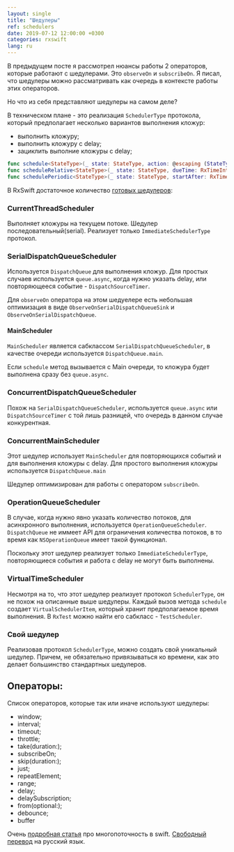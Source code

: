 ```yaml
---
layout: single
title: "Шедулеры"
ref: schedulers
date: 2019-07-12 12:00:00 +0300
categories: rxswift
lang: ru
---
```


В предыдущем посте я рассмотрел нюансы работы 2 операторов, которые работают с шедулерами. Это `observeOn` и `subscribeOn`. Я писал, что шедулеры можно рассматривать как очередь в контексте работы этих операторов.

Но что из себя представляют шедулеры на самом деле?

В техническом плане - это реализация `SchedulerType` протокола, который  предполагает несколько вариантов выполнения кложур:

* выполнить кложуру;
* выполнить кложуру с delay;
* зациклить выполние кложуры с delay;

```swift
func schedule<StateType>(_ state: StateType, action: @escaping (StateType) -> Disposable) -> Disposable
func scheduleRelative<StateType>(_ state: StateType, dueTime: RxTimeInterval, action: @escaping (StateType) -> Disposable) -> Disposable
func schedulePeriodic<StateType>(_ state: StateType, startAfter: RxTimeInterval, period: RxTimeInterval, action: @escaping (StateType) -> StateType) -> Disposable
```

В RxSwift достаточное количество [готовых шедулеров](https://github.com/ReactiveX/RxSwift/blob/master/Documentation/Schedulers.md#builtin-schedulers):

### CurrentThreadScheduler

Выполняет кложуры на текущем потоке. Шедулер последовательный(serial). Реализует только `ImmediateSchedulerType` протокол. 

### SerialDispatchQueueScheduler

Используется `DispatchQueue` для выполнения кложур. Для простых случаев используется `queue.async`, когда нужно указать delay, или повторяющееся событие -  `DispatchSourceTimer`.

Для `observeOn` оператора на этом шедуелере есть небольшая оптимизация в виде `ObserveOnSerialDispatchQueueSink` и `ObserveOnSerialDispatchQueue`.

#### MainScheduler

`MainScheduler` является сабклассом `SerialDispatchQueueScheduler`, в качестве очереди используется `DispatchQueue.main`.

Если `schedule` метод вызывается с Main очереди, то кложура будет выполнена сразу без `queue.async`.

### ConcurrentDispatchQueueScheduler

Похож на `SerialDispatchQueueScheduler`, используется `queue.async` или `DispatchSourceTimer` с той лишь разницей, что очередь в данном случае конкурентная.

### ConcurrentMainScheduler

Этот шедулер использует `MainScheduler` для повторяющихся событий и для выполнения кложуры с delay. Для простого выполнения кложуры используется `DispatchQueue.main`

Шедулер оптимизирован для работы с оператором `subscribeOn`.

### OperationQueueScheduler

В случае, когда нужно явно указать количество потоков, для асинхронного выполнения, используется `OperationQueueScheduler`. `DispatchQueue` не иммеет API для ограничения количества потоков, в то время как `NSOperationQueue` имеет такой функционал. 

Поскольку этот шедулер реализует только `ImmediateSchedulerType`, повторяющиеся события и работа с delay не могут быть выполнены.

### VirtualTimeScheduler

Несмотря на то, что этот шедулер реализует протокол `SchedulerType`, он не похож на описанные выше шедулеры. Каждый вызов метода `schedule` создает `VirtualSchedulerItem`, который хранит предполагаемое время выполнения. В `RxTest`
можно найти его сабкласс - `TestScheduler`.

### Свой шедулер

Реализовав протокол `SchedulerType`, можно создать свой уникальный шедулер. Причем, не обязательно привязываться ко времени, как это делает большинство стандартных шедулеров.

## Операторы:

Список операторов, которые так или иначе используют шедулеры:

* window;
* interval;
* timeout;
* throttle;
* take(duration:);
* subscribeOn; 
* skip(duration:);
* just;
* repeatElement;
* range;
* delay;
* delaySubscription;
* from(optional:);
* debounce;
* buffer

Очень [подробная статья](https://www.uraimo.com/2017/05/07/all-about-concurrency-in-swift-1-the-present/) про многопоточность в swift. [Свободный перевод](https://medium.com/@alexey_nenastev/%D0%B2%D1%81%D1%91-%D0%BE-%D0%BC%D0%BD%D0%BE%D0%B3%D0%BE%D0%BF%D0%BE%D1%82%D0%BE%D1%87%D0%BD%D0%BE%D1%81%D1%82%D0%B8-%D0%B2-swift-%D1%87%D0%B0%D1%81%D1%82%D1%8C-1-%D0%BD%D0%B0%D1%81%D1%82%D0%BE%D1%8F%D1%89%D0%B5%D0%B5-f0b4d5718877) на русский язык.